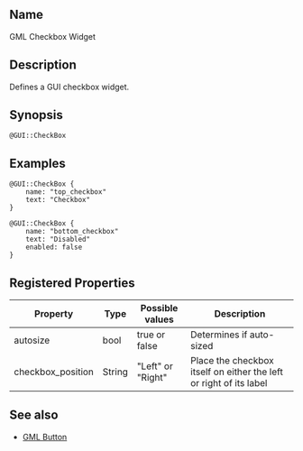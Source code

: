 ## Name

GML Checkbox Widget

## Description

Defines a GUI checkbox widget.

## Synopsis

`@GUI::CheckBox`

## Examples

```gml
@GUI::CheckBox {
    name: "top_checkbox"
    text: "Checkbox"
}

@GUI::CheckBox {
    name: "bottom_checkbox"
    text: "Disabled"
    enabled: false
}
```

## Registered Properties

| Property          | Type   | Possible values   | Description                                                        |
|-------------------|--------|-------------------|--------------------------------------------------------------------|
| autosize          | bool   | true or false     | Determines if auto-sized                                           |
| checkbox_position | String | "Left" or "Right" | Place the checkbox itself on either the left or right of its label |

## See also
- [GML Button](help://man/5/GML/Widget/Button)
